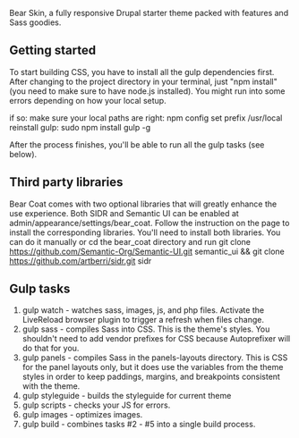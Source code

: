 
Bear Skin, a fully responsive Drupal starter theme packed with features and Sass goodies. 

Getting started
---------------
To start building CSS, you have to install all the gulp dependencies first. After changing to the project directory in your terminal, just "npm install" (you need to make sure to have node.js installed). You might run into some errors depending on how your local setup.

if so:
make sure your local paths are right: npm config set prefix /usr/local
reinstall gulp: sudo npm install gulp -g

After the process finishes, you'll be able to run all the gulp tasks (see below).

Third party libraries
---------------------
Bear Coat comes with two optional libraries that will greatly enhance the use experience. Both SIDR and Semantic UI can be enabled at admin/appearance/settings/bear_coat.
Follow the instruction on the page to install the corresponding libraries. You'll need to install both libraries. You can do it manually or cd the bear_coat directory and run
git clone https://github.com/Semantic-Org/Semantic-UI.git semantic_ui && git clone https://github.com/artberri/sidr.git sidr

Gulp tasks
----------
1. gulp watch - watches sass, images, js, and php files. Activate the LiveReload browser plugin to trigger a refresh when files change.
2. gulp sass - compiles Sass into CSS. This is the theme's styles. You shouldn't need to add vendor prefixes for CSS because Autoprefixer will do that for you.
3. gulp panels - compiles Sass in the panels-layouts directory. This is CSS for the panel layouts only, but it does use the variables from the theme styles in order to keep paddings, margins, and breakpoints consistent with the theme.
4. gulp styleguide - builds the styleguide for current theme
4. gulp scripts - checks your JS for errors.
5. gulp images - optimizes images.
6. gulp build - combines tasks #2 - #5 into a single build process.